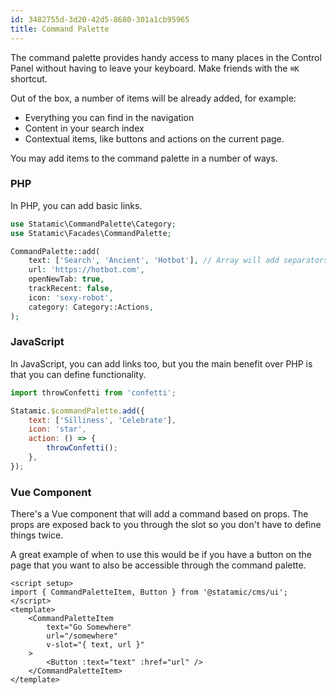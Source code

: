 ```yaml
---
id: 3482755d-3d20-42d5-8680-301a1cb95965
title: Command Palette
---
```


The command palette provides handy access to many places in the Control Panel without having to leave your keyboard. Make friends with the `⌘K` shortcut.

Out of the box, a number of items will be already added, for example:
- Everything you can find in the navigation
- Content in your search index
- Contextual items, like buttons and actions on the current page.

You may add items to the command palette in a number of ways.

### PHP

In PHP, you can add basic links.

```php
use Statamic\CommandPalette\Category;
use Statamic\Facades\CommandPalette;

CommandPalette::add(
    text: ['Search', 'Ancient', 'Hotbot'], // Array will add separators "Search > Ancient > Hotbot"
    url: 'https://hotbot.com',
    openNewTab: true,
    trackRecent: false,
    icon: 'sexy-robot',
    category: Category::Actions,
);
```

### JavaScript

In JavaScript, you can add links too, but you the main benefit over PHP is that you can define functionality.

```js
import throwConfetti from 'confetti';

Statamic.$commandPalette.add({
    text: ['Silliness', 'Celebrate'],
    icon: 'star',
    action: () => {
        throwConfetti();
    },
});
```

### Vue Component

There's a Vue component that will add a command based on props. The props are exposed back to you through the slot so you don't have to define things twice.

A great example of when to use this would be if you have a button on the page that you want to also be accessible through the command palette.

```vue
<script setup>
import { CommandPaletteItem, Button } from '@statamic/cms/ui';
</script>
<template>
    <CommandPaletteItem
        text="Go Somewhere"
        url="/somewhere"
        v-slot="{ text, url }"
    >
        <Button :text="text" :href="url" />
    </CommandPaletteItem>
</template>
```